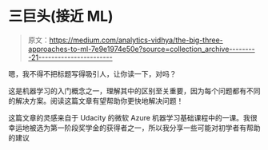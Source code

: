 # 三巨头(接近 ML)

> 原文：<https://medium.com/analytics-vidhya/the-big-three-approaches-to-ml-7e9e1974e50e?source=collection_archive---------21----------------------->

嗯，我不得不把标题写得吸引人，让你读一下，对吗？

这是机器学习的入门概念之一，理解其中的区别至关重要，因为每个问题都有不同的解决方案。阅读这篇文章有望帮助你更快地解决问题！

这篇文章的灵感来自于 Udacity 的微软 Azure 机器学习基础课程中的一课。我很幸运地被选为第一阶段奖学金的获得者之一，所以我分享一些可能对初学者有帮助的建议